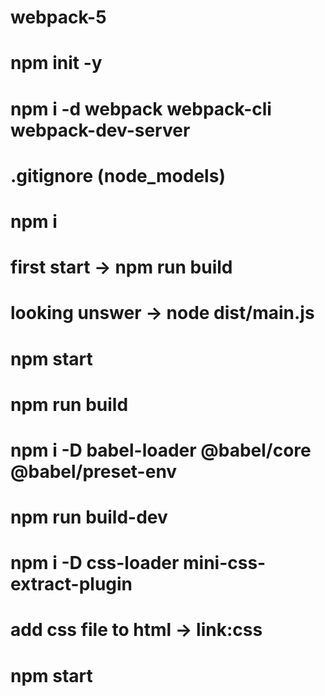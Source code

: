 # webpack-5

# npm init -y

# npm i -d webpack webpack-cli webpack-dev-server

# .gitignore (node_models)
# npm i
# first start -> npm run build
# looking unswer -> node dist/main.js
# npm start
# npm run build
# npm i -D babel-loader @babel/core @babel/preset-env
# npm run build-dev
# npm i -D css-loader mini-css-extract-plugin
# add css file to html -> link:css
# npm start
#
#
#
